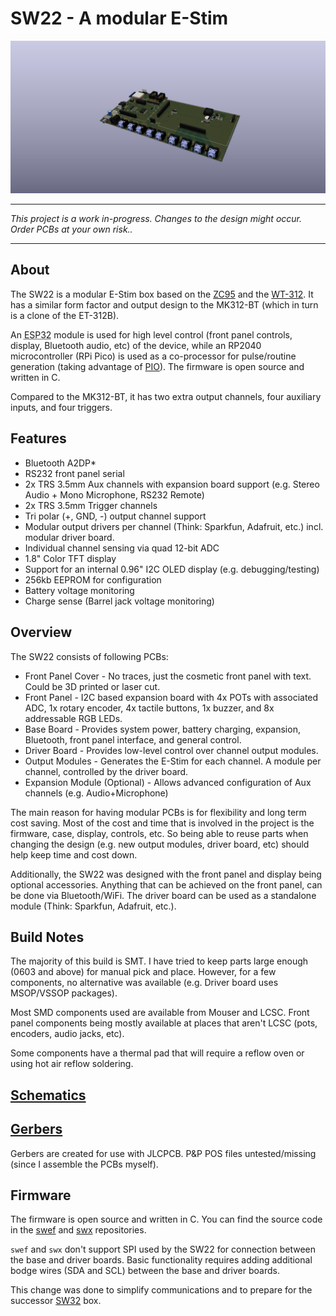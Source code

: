 # SW22 - A modular E-Stim

![SW22](docs/images/SW22.png)

---

*This project is a work in-progress. Changes to the design might occur. Order PCBs at your own risk..*

---

## About
The SW22 is a modular E-Stim box based on the [ZC95](https://github.com/CrashOverride85/zc95) and the [WT-312](https://github.com/WendyTeslaburger/WT-312). 
It has a similar form factor and output design to the MK312-BT (which in turn is a clone of the ET-312B).

An <abbr title="ESP32-WROOM-32">ESP32</abbr> module is used for high level control (front panel controls, display, Bluetooth audio, etc) of the device, while an RP2040 microcontroller (RPi Pico) is used as a co-processor for pulse/routine generation (taking advantage of [PIO](https://raspberrypi.github.io/pico-sdk-doxygen/group__hardware__pio.html#details)). The firmware is open source and written in C.

Compared to the MK312-BT, it has two extra output channels, four auxiliary inputs, and four triggers. 

## Features
* Bluetooth A2DP*
* RS232 front panel serial
* 2x TRS 3.5mm Aux channels with expansion board support (e.g. Stereo Audio + Mono Microphone, RS232 Remote)
* 2x TRS 3.5mm Trigger channels
* Tri polar (+, GND, -) output channel support
* Modular output drivers per channel (Think: Sparkfun, Adafruit, etc.) incl. modular driver board.
* Individual channel sensing via quad 12-bit ADC
* 1.8" Color TFT display
* Support for an internal 0.96" I2C OLED display (e.g. debugging/testing)
* 256kb EEPROM for configuration
* Battery voltage monitoring
* Charge sense (Barrel jack voltage monitoring)

## Overview
The SW22 consists of following PCBs:
* Front Panel Cover - No traces, just the cosmetic front panel with text. Could be 3D printed or laser cut.
* Front Panel - I2C based expansion board with 4x POTs with associated ADC, 1x rotary encoder, 4x tactile buttons, 1x buzzer, and 8x addressable RGB LEDs.
* Base Board - Provides system power, battery charging, expansion, Bluetooth, front panel interface, and general control.
* Driver Board - Provides low-level control over channel output modules.
* Output Modules - Generates the E-Stim for each channel. A module per channel, controlled by the driver board. 
* Expansion Module (Optional) - Allows advanced configuration of Aux channels (e.g. Audio+Microphone)

The main reason for having modular PCBs is for flexibility and long term cost saving. Most of the cost and time that is involved in the project is the firmware, case, display, controls, etc. So being able to reuse parts when changing the design (e.g. new output modules, driver board, etc) should help keep time and cost down.

Additionally, the SW22 was designed with the front panel and display being optional accessories. Anything that can be achieved on the front panel, can be done via Bluetooth/WiFi. The driver board can be used as a standalone module (Think: Sparkfun, Adafruit, etc.).

## Build Notes
The majority of this build is SMT. I have tried to keep parts large enough (0603 and above) for manual pick and place. However, for a few components, no alternative was available (e.g. Driver board uses MSOP/VSSOP packages).

Most SMD components used are available from Mouser and LCSC. Front panel components being mostly available at places that aren't LCSC (pots, encoders, audio jacks, etc).

Some components have a thermal pad that will require a reflow oven or using hot air reflow soldering.

## [Schematics](schematics/)

## [Gerbers](gerbers/)
Gerbers are created for use with JLCPCB. P&P POS files untested/missing (since I assemble the PCBs myself).

## Firmware
The firmware is open source and written in C. You can find the source code in the [swef](https://github.com/saawsm/swef) and [swx](https://github.com/saawsm/swx) repositories.

`swef` and `swx` don't support SPI used by the SW22 for connection between the base and driver boards. Basic functionality requires adding additional bodge wires (SDA and SCL) between the base and driver boards.

This change was done to simplify communications and to prepare for the successor [SW32](https://github.com/saawsm/SW32) box.
